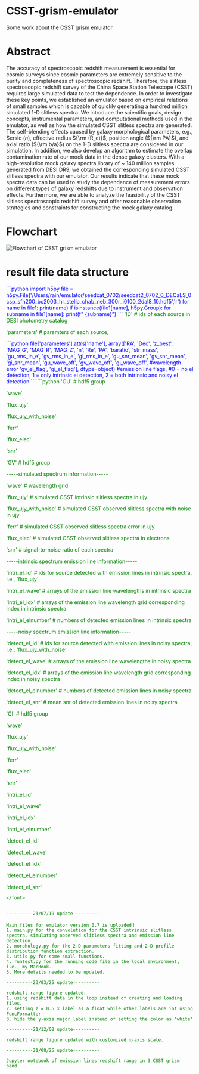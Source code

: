 # CSST-grism-emulator
Some work about the CSST grism emulator

# Abstract
The accuracy of spectroscopic redshift measurement is essential for cosmic surveys since cosmic parameters are extremely sensitive to the purity and completeness of spectroscopic redshift. 
Therefore, the slitless spectroscopic redshift survey of the China Space Station Telescope (CSST) requires large simulated data to test the dependence. 
In order to investigate these key points, we established an emulator based on empirical relations of small samples which is capable of quickly generating a hundred million simulated 1-D slitless spectra. 
We introduce the scientific goals, design concepts, instrumental parameters, and computational methods used in the emulator, as well as how the simulated CSST slitless spectra are generated. 
The self-blending effects caused by galaxy morphological parameters, e.g., Sersic ($n$), effective radius ${\rm (R_e)}$, position angle (${\rm PA}$), and axial ratio (${\rm b/a}$) on the 1-D slitless spectra are considered in our simulation. 
In addition, we also develop an algorithm to estimate the overlap contamination rate of our mock data in the dense galaxy clusters. 
With a high-resolution mock galaxy spectra library of ~ 140 million samples generated from DESI DR9, we obtained the corresponding simulated CSST slitless spectra with our emulator. 
Our results indicate that these mock spectra data can be used to study the dependence of measurement errors on different types of galaxy redshifts due to instrument and observation effects. 
Furthermore, we are able to analyze the feasibility of the CSST slitless spectroscopic redshift survey and offer reasonable observation strategies and constraints for constructing the mock galaxy catalog. 

# Flowchart
![Flowchart of CSST grism emulator](https://github.com/RainW7/CSST-grism-emulator/blob/main/flowchart.png)

# result file data structure

<font color="blue">
```python
import h5py
file = h5py.File('/Users/rain/emulator/seedcat_0702/seedcat2_0702_0_DECaLS_0csp_sfh200_bc2003_hr_stelib_chab_neb_300r_i0100_2dal8_10.hdf5','r')
for name in file1:
    print(name)
    if isinstance(file1[name], h5py.Group):
        for subname in file1[name]:
           print(f"  {subname}")
```
</font>

<font color="green">
'ID' # ids of each source in DESI photometry catalog
       
'parameters' # paramters of each source,

</font>
<font color="blue">
```python
file['parameters'].attrs['name'],
array(['RA', 'Dec', 'z_best', 'MAG_G', 'MAG_R', 'MAG_Z', 'n', 'Re', 'PA',
       'baratio', 'str_mass', 'gu_rms_in_e', 'gv_rms_in_e', 'gi_rms_in_e',
       'gu_snr_mean', 'gv_snr_mean', 'gi_snr_mean', 
       'gu_wave_off', 'gv_wave_off', 'gi_wave_off', #wavelength error
       'gv_el_flag', 'gi_el_flag'], dtype=object) #emission line flags,
  #0 = no el detection, 1 = only intrinsic el detection, 2 = both intrinsic and noisy el detection
```
</font>

<font color="green">
```python
'GU' # hdf5 group
       
  'wave'
       
  'flux_ujy'
       
  'flux_ujy_with_noise'
       
  'ferr'
  
  'flux_elec'
  
  'snr'
       
'GV' # hdf5 group
       
-----simulated spectrum information-----
       
  'wave' # wavelength grid
       
  'flux_ujy' # simulated CSST intrinsic slitless spectra in ujy
       
  'flux_ujy_with_noise' # simulated CSST observed slitless spectra with noise in ujy
       
  'ferr' # simulated CSST observed slitless spectra error in ujy
       
  'flux_elec' # simulated CSST observed slitless spectra in electrons
       
  'snr' # signal-to-noise ratio of each spectra
       
-----intrinsic spectrum emission line information-----
       
  'intri_el_id' # ids for source detected with emission lines in intrinsic spectra, i.e., 'flux_ujy'
       
  'intri_el_wave' # arrays of the emission line wavelengths in intrinsic spectra
       
  'intri_el_idx' # arrays of the emission line wavelength grid corresponding index in intrinsic spectra
       
  'intri_el_elnumber' # numbers of detected emission lines in intrinsic spectra
       
-----noisy spectrum emission line information-----
       
  'detect_el_id' # ids for source detected with emission lines in noisy spectra, i.e., 'flux_ujy_with_noise'
       
  'detect_el_wave' # arrays of the emission line wavelengths in noisy spectra
       
  'detect_el_idx' # arrays of the emission line wavelength grid corresponding index in noisy spectra
       
  'detect_el_elnumber' # numbers of detected emission lines in noisy spectra
       
  'detect_el_snr' # mean snr of detected emission lines in noisy spectra
  
'GI' # hdf5 group
       
  'wave'
       
  'flux_ujy'
  
  'flux_ujy_with_noise'
  
  'ferr'
  
  'flux_elec'
  
  'snr'
  
  'intri_el_id'
  
  'intri_el_wave'
  
  'intri_el_idx'
  
  'intri_el_elnumber'
  
  'detect_el_id'
  
  'detect_el_wave'
  
  'detect_el_idx'
  
  'detect_el_elnumber'
  
  'detect_el_snr'
```
</font>


----------23/07/19 update----------

Main files for emulator version 0.7 is uploaded！
1. main.py for the convolution for the CSST intrinsic slitless spectra, simulating observed slitless spectra and emission line detection.
2. morphology.py for the 2-D parameters fitting and 2-D profile distribution function extraction.
3. utils.py for some small functions.
4. runtest.py for the running code file in the local environment, i.e., my MacBook.
5. More details needed to be updated.

----------23/03/25 update----------

redshift range figure updated: 
1. using redshift data in the loop instead of creating and loading files.
2. setting z = 0.5 x_label as a float while other labels are int using FuncFormatter
3. hide the y-axis major label instead of setting the color as 'white'

----------21/12/02 update----------

redshift range figure updated with customized x-axis scale.

----------21/08/25 update----------

Jupyter notebook of emission lines redshift range in 3 CSST grism band.
